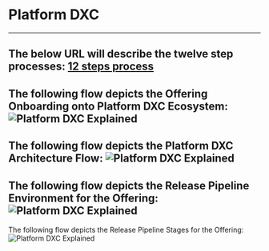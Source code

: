 # Platform DXC

---
The below URL will describe the twelve step processes:
<a href ="https://github.dxc.com/pages/Platform-dxc/docs/onboarding/">12 steps process </a>
---
The following flow depicts the Offering Onboarding onto Platform DXC Ecosystem:
![Platform DXC Explained](images/Offering_Process_Flow.png)
---
The following flow depicts the Platform DXC Architecture Flow:
![Platform DXC Explained](images/AWS_Environment.png)
---
The following flow depicts the Release Pipeline Environment for the Offering:
![Platform DXC Explained](images/Slide3.png)
---
The following flow depicts the Release Pipeline Stages for the Offering:
![Platform DXC Explained](images/Slide4.png)

